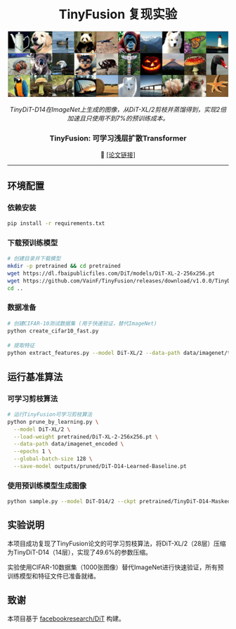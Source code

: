 <div align="center">

<h1> TinyFusion 复现实验 </h1>

<div align="center">
 <img src="assets/vis_v2-1.png" alt="TinyFusion效果展示" style="display:block; margin-left:auto; margin-right:auto;">
   <br>
  <em>
      TinyDiT-D14在ImageNet上生成的图像，从DiT-XL/2剪枝并蒸馏得到，实现2倍加速且只使用不到7%的预训练成本。
  </em>
</div>

<h3>TinyFusion: 可学习浅层扩散Transformer</h3>

📄 [[论文链接]](https://arxiv.org/abs/2412.01199)
</div>

---

## 环境配置

### 依赖安装
```bash
pip install -r requirements.txt
```

### 下载预训练模型
```bash
# 创建目录并下载模型
mkdir -p pretrained && cd pretrained
wget https://dl.fbaipublicfiles.com/DiT/models/DiT-XL-2-256x256.pt
wget https://github.com/VainF/TinyFusion/releases/download/v1.0.0/TinyDiT-D14-MaskedKD-500K.pt
cd ..
```

### 数据准备
```bash
# 创建CIFAR-10测试数据集 (用于快速验证，替代ImageNet)
python create_cifar10_fast.py

# 提取特征
python extract_features.py --model DiT-XL/2 --data-path data/imagenet/train --features-path data/imagenet_encoded
```

## 运行基准算法

### 可学习剪枝算法
```bash
# 运行TinyFusion可学习剪枝算法
python prune_by_learning.py \
  --model DiT-XL/2 \
  --load-weight pretrained/DiT-XL-2-256x256.pt \
  --data-path data/imagenet_encoded \
  --epochs 1 \
  --global-batch-size 128 \
  --save-model outputs/pruned/DiT-D14-Learned-Baseline.pt
```

### 使用预训练模型生成图像
```bash
python sample.py --model DiT-D14/2 --ckpt pretrained/TinyDiT-D14-MaskedKD-500K.pt --seed 5464
```

## 实验说明

本项目成功复现了TinyFusion论文的可学习剪枝算法，将DiT-XL/2（28层）压缩为TinyDiT-D14（14层），实现了49.6%的参数压缩。

实验使用CIFAR-10数据集（1000张图像）替代ImageNet进行快速验证，所有预训练模型和特征文件已准备就绪。

## 致谢

本项目基于 [facebookresearch/DiT](https://github.com/facebookresearch/DiT) 构建。

